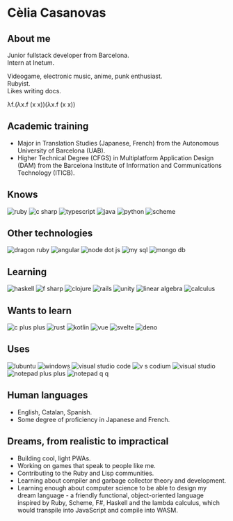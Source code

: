 # Cèlia Casanovas
## About me
Junior fullstack developer from Barcelona.  
Intern at Inetum.

Videogame, electronic music, anime, punk enthusiast.  
Rubyist.  
Likes writing docs.

λf.(λx.f (x x))(λx.f (x x))

## Academic training
- Major in Translation Studies (Japanese, French) from the Autonomous University of Barcelona (UAB).
- Higher Technical Degree (CFGS) in Multiplatform Application Design (DAM) from the Barcelona Institute of Information and Communications Technology (ITICB).

## Knows
![ruby](https://img.shields.io/badge/Ruby-CC342D?logo=ruby)
![c sharp](https://img.shields.io/badge/C%23-239120?logo=c-sharp)
![typescript](https://img.shields.io/badge/TypeScript-3178C6?logo=typescript&logoColor=white)
![java](https://img.shields.io/badge/Java-red?logo=buymeacoffee&logoColor=white)
![python](https://img.shields.io/badge/Python-3776AB?logo=python&logoColor=white)
![scheme](https://img.shields.io/badge/Scheme-9F1D20?logo=racket&logoColor=white)

## Other technologies
![dragon ruby](https://img.shields.io/badge/DragonRuby-CC342D?logo=ruby)
![angular](https://img.shields.io/badge/Angular-DD0031?logo=angular&logoColor=white)
![node dot js](https://img.shields.io/badge/Node.js-339933?logo=node.js&logoColor=white)
![my sql](https://img.shields.io/badge/MySQL-4479A1?logo=mysql&logoColor=white)
![mongo db](https://img.shields.io/badge/MongoDB-47A248?logo=mongodb&logoColor=white)

## Learning
![haskell](https://img.shields.io/badge/Haskell-5D4F85?logo=haskell&logoColor=white)
![f sharp](https://img.shields.io/badge/F%23-378BBA?logo=f-sharp&logoColor=white)
![clojure](https://img.shields.io/badge/Clojure-5881D8?logo=clojure&logoColor=white)
![rails](https://img.shields.io/badge/Rails-CC0000?logo=ruby-on-rails&logoColor=white)
![unity](https://img.shields.io/badge/Unity-FFFFFF?logo=unity&logoColor=black)
![linear algebra](https://img.shields.io/badge/Linear_algebra-red)
![calculus](https://img.shields.io/badge/Calculus-purple)


## Wants to learn
![c plus plus](https://img.shields.io/badge/C%2B%2B-00599C?logo=cplusplus&logoColor=white)
![rust](https://img.shields.io/badge/Rust-000000?logo=rust&logoColor=white)
![kotlin](https://img.shields.io/badge/Kotlin-7F52FF?logo=kotlin&logoColor=white)
![vue](https://img.shields.io/badge/Vue.js-4FC08D?logo=vuedotjs&logoColor=white)
![svelte](https://img.shields.io/badge/Svelte-FF3E00?logo=svelte&logoColor=white)
![deno](https://img.shields.io/badge/Deno-000000?logo=deno&logoColor=white)

## Uses
![lubuntu](https://img.shields.io/badge/Lubuntu-0068C8?logo=lubuntu&logoColor=white)
![windows](https://img.shields.io/badge/Windows-0078D4?logo=windows11&logoColor=white)
![visual studio code](https://img.shields.io/badge/VS_Code-007ACC?logo=visualstudiocode&logoColor=white)
![v s codium](https://img.shields.io/badge/VS_Codium-2F80ED?logo=vscodium&logoColor=white)
![visual studio](https://img.shields.io/badge/Visual_Studio-5C2D91?logo=visualstudio&logoColor=white)
![notepad plus plus](https://img.shields.io/badge/Notepad++-90E59A?logo=notepadplusplus&logoColor=white)
![notepad q q](https://img.shields.io/badge/Notepadqq-90E59A?logo=notepadplusplus&logoColor=white)

## Human languages
- English, Catalan, Spanish.  
- Some degree of proficiency in Japanese and French.

## Dreams, from realistic to impractical
- Building cool, light PWAs.
- Working on games that speak to people like me.
- Contributing to the Ruby and Lisp communities.
- Learning about compiler and garbage collector theory and development.
- Learning enough about computer science to be able to design my dream language - a friendly functional, object-oriented language inspired by Ruby, Scheme, F#, Haskell and the lambda calculus, which would transpile into JavaScript and compile into WASM.

